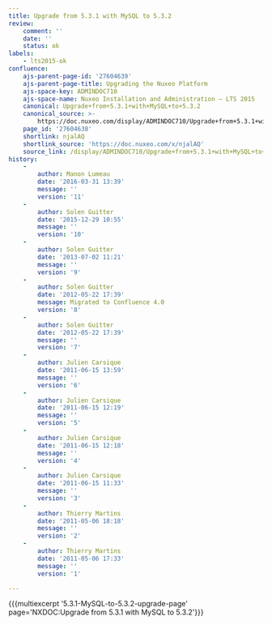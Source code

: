 ```yaml
---
title: Upgrade from 5.3.1 with MySQL to 5.3.2
review:
    comment: ''
    date: ''
    status: ok
labels:
    - lts2015-ok
confluence:
    ajs-parent-page-id: '27604639'
    ajs-parent-page-title: Upgrading the Nuxeo Platform
    ajs-space-key: ADMINDOC710
    ajs-space-name: Nuxeo Installation and Administration — LTS 2015
    canonical: Upgrade+from+5.3.1+with+MySQL+to+5.3.2
    canonical_source: >-
        https://doc.nuxeo.com/display/ADMINDOC710/Upgrade+from+5.3.1+with+MySQL+to+5.3.2
    page_id: '27604638'
    shortlink: njalAQ
    shortlink_source: 'https://doc.nuxeo.com/x/njalAQ'
    source_link: /display/ADMINDOC710/Upgrade+from+5.3.1+with+MySQL+to+5.3.2
history:
    - 
        author: Manon Lumeau
        date: '2016-03-31 13:39'
        message: ''
        version: '11'
    - 
        author: Solen Guitter
        date: '2015-12-29 10:55'
        message: ''
        version: '10'
    - 
        author: Solen Guitter
        date: '2013-07-02 11:21'
        message: ''
        version: '9'
    - 
        author: Solen Guitter
        date: '2012-05-22 17:39'
        message: Migrated to Confluence 4.0
        version: '8'
    - 
        author: Solen Guitter
        date: '2012-05-22 17:39'
        message: ''
        version: '7'
    - 
        author: Julien Carsique
        date: '2011-06-15 13:59'
        message: ''
        version: '6'
    - 
        author: Julien Carsique
        date: '2011-06-15 12:19'
        message: ''
        version: '5'
    - 
        author: Julien Carsique
        date: '2011-06-15 12:18'
        message: ''
        version: '4'
    - 
        author: Julien Carsique
        date: '2011-06-15 11:33'
        message: ''
        version: '3'
    - 
        author: Thierry Martins
        date: '2011-05-06 18:18'
        message: ''
        version: '2'
    - 
        author: Thierry Martins
        date: '2011-05-06 17:33'
        message: ''
        version: '1'

---
```

{{{multiexcerpt '5.3.1-MySQL-to-5.3.2-upgrade-page' page='NXDOC:Upgrade from 5.3.1 with MySQL to 5.3.2'}}}

&nbsp;